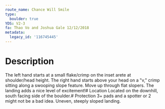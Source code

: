 ```yaml
---
route_name: Chance Will Smile
type:
  boulder: true
YDS: V2-3
fa: Thao Vo and Joshua Gale 12/12/2018
metadata:
  legacy_id: '116745445'
---
```

# Description
The left hand starts at a small flake/crimp on the inset arete at shoulder/head height. The right hand starts above your head on a "v," crimp sitting along a swooping slope feature. Move up through flat slopers. The landing adds a nice level of excitement!# Location
Located on the downhill, south facing side of the boulder.# Protection
3+ pads and a spotter or 2 might not be a bad idea. Uneven, steeply sloped landing.